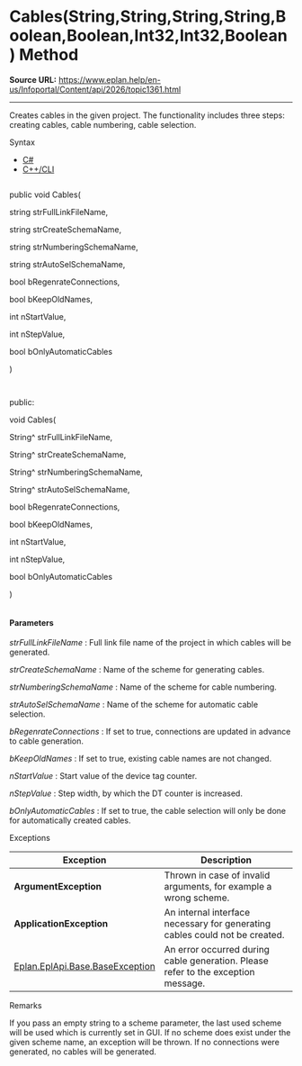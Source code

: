 # Cables(String,String,String,String,Boolean,Boolean,Int32,Int32,Boolean) Method

**Source URL:** https://www.eplan.help/en-us/Infoportal/Content/api/2026/topic1361.html

---

Creates cables in the given project. The functionality includes three steps: creating cables, cable numbering, cable selection.

Syntax

- [C#](#i-syntax-CS)
- [C++/CLI](#i-syntax-CPP2005)

```
```
public void Cables( 

   string strFullLinkFileName,

   string strCreateSchemaName,

   string strNumberingSchemaName,

   string strAutoSelSchemaName,

   bool bRegenrateConnections,

   bool bKeepOldNames,

   int nStartValue,

   int nStepValue,

   bool bOnlyAutomaticCables

)
```
```

```
```
public:

void Cables( 

   String^ strFullLinkFileName,

   String^ strCreateSchemaName,

   String^ strNumberingSchemaName,

   String^ strAutoSelSchemaName,

   bool bRegenrateConnections,

   bool bKeepOldNames,

   int nStartValue,

   int nStepValue,

   bool bOnlyAutomaticCables

)
```
```

#### Parameters

*strFullLinkFileName*
:   Full link file name of the project in which cables will be generated.

*strCreateSchemaName*
:   Name of the scheme for generating cables.

*strNumberingSchemaName*
:   Name of the scheme for cable numbering.

*strAutoSelSchemaName*
:   Name of the scheme for automatic cable selection.

*bRegenrateConnections*
:   If set to true, connections are updated in advance to cable generation.

*bKeepOldNames*
:   If set to true, existing cable names are not changed.

*nStartValue*
:   Start value of the device tag counter.

*nStepValue*
:   Step width, by which the DT counter is increased.

*bOnlyAutomaticCables*
:   If set to true, the cable selection will only be done for automatically created cables.

Exceptions

| Exception | Description |
| --- | --- |
| **ArgumentException** | Thrown in case of invalid arguments, for example a wrong scheme. |
| **ApplicationException** | An internal interface necessary for generating cables could not be created. |
| [Eplan.EplApi.Base.BaseException](Eplan.EplApi.Baseu~Eplan.EplApi.Base.BaseException.html) | An error occurred during cable generation. Please refer to the exception message. |

Remarks

If you pass an empty string to a scheme parameter, the last used scheme will be used which is currently set in GUI. If no scheme does exist under the given scheme name, an exception will be thrown. If no connections were generated, no cables will be generated.
